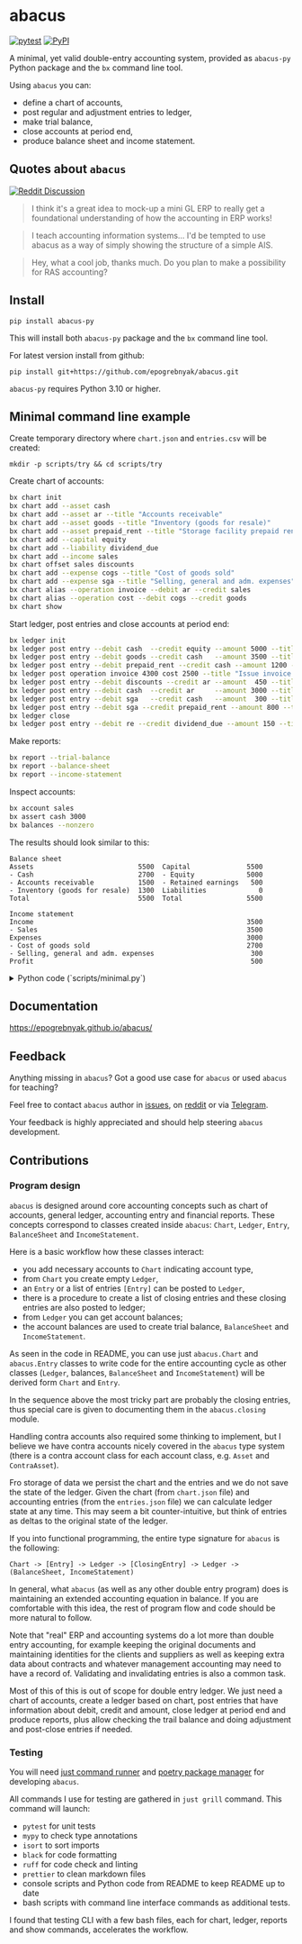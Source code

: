 # abacus

[![pytest](https://github.com/epogrebnyak/abacus/actions/workflows/.pytest.yml/badge.svg)](https://github.com/epogrebnyak/abacus/actions/workflows/.pytest.yml)
[![PyPI](https://img.shields.io/pypi/v/abacus-py?color=blue)](https://pypi.org/project/abacus-py/)

A minimal, yet valid double-entry accounting system, provided as `abacus-py` Python package and the `bx` command line tool.

Using `abacus` you can:

- define a chart of accounts,
- post regular and adjustment entries to ledger,
- make trial balance,
- close accounts at period end,
- produce balance sheet and income statement.

## Quotes about `abacus`

[![Reddit Discussion](https://img.shields.io/badge/Reddit-%23FF4500.svg?style=for-the-badge&logo=Reddit&logoColor=white)](https://www.reddit.com/r/Accounting/comments/136rrit/wrote_an_accounting_demo_in_python/)

> I think it's a great idea to mock-up a mini GL ERP to really get a foundational understanding of how the accounting in ERP works!

> I teach accounting information systems... I'd be tempted to use abacus as a way of simply showing the structure of a simple AIS.

> Hey, what a cool job, thanks much. Do you plan to make a possibility for RAS accounting?

## Install

```
pip install abacus-py
```

This will install both `abacus-py` package and the `bx` command line tool.

For latest version install from github:

```
pip install git+https://github.com/epogrebnyak/abacus.git
```

`abacus-py` requires Python 3.10 or higher.

## Minimal command line example

Сreate temporary directory where `chart.json` and `entries.csv` will be created:

```
mkdir -p scripts/try && cd scripts/try
```

Create chart of accounts:

```bash
bx chart init
bx chart add --asset cash
bx chart add --asset ar --title "Accounts receivable"
bx chart add --asset goods --title "Inventory (goods for resale)"
bx chart add --asset prepaid_rent --title "Storage facility prepaid rent"
bx chart add --capital equity
bx chart add --liability dividend_due
bx chart add --income sales
bx chart offset sales discounts
bx chart add --expense cogs --title "Cost of goods sold"
bx chart add --expense sga --title "Selling, general and adm. expenses"
bx chart alias --operation invoice --debit ar --credit sales
bx chart alias --operation cost --debit cogs --credit goods
bx chart show
```

Start ledger, post entries and close accounts at period end:

```bash
bx ledger init
bx ledger post entry --debit cash  --credit equity --amount 5000 --title "Initial investment"
bx ledger post entry --debit goods --credit cash   --amount 3500 --title "Acquire goods for cash"
bx ledger post entry --debit prepaid_rent --credit cash --amount 1200 --title "Prepay rent"
bx ledger post operation invoice 4300 cost 2500 --title "Issue invoice and register sales"
bx ledger post entry --debit discounts --credit ar --amount  450 --title "Provide discount"
bx ledger post entry --debit cash  --credit ar     --amount 3000 --title "Accept payment"
bx ledger post entry --debit sga   --credit cash   --amount  300 --title "Reimburse sales team"
bx ledger post entry --debit sga --credit prepaid_rent --amount 800 --title "Expense 8 months of rent" --adjust
bx ledger close
bx ledger post entry --debit re --credit dividend_due --amount 150 --title "Accrue dividend" --after-close
```

Make reports:

```bash
bx report --trial-balance
bx report --balance-sheet
bx report --income-statement
```

Inspect accounts:

```bash
bx account sales
bx assert cash 3000
bx balances --nonzero
```

The results should look similar to this:

```
Balance sheet
Assets                          5500  Capital              5500
- Cash                          2700  - Equity             5000
- Accounts receivable           1500  - Retained earnings   500
- Inventory (goods for resale)  1300  Liabilities             0
Total                           5500  Total                5500

Income statement
Income                                                     3500
- Sales                                                    3500
Expenses                                                   3000
- Cost of goods sold                                       2700
- Selling, general and adm. expenses                        300
Profit                                                      500
```

<details>
    <summary>Python code (`scripts/minimal.py`)
    </summary>

```python
from abacus import Chart, Entry, BalanceSheet, IncomeStatement

chart = (
    Chart(
        assets=["cash", "ar", "goods"],
        expenses=["cogs", "sga"],
        equity=["equity", "re"],
        income=["sales"],
    )
    .offset("sales", "discounts")
    .set_name("cogs", "Cost of goods sold")
    .set_name("sga", "Selling, general and adm.expenses")
    .set_name("goods", "Inventory (goods for sale)")
    .set_name("ar", "Accounts receivable")
)

ledger = (
    chart.ledger()
    .post(Entry(debit="cash", credit="equity", amount=1000))
    .post(Entry(debit="goods", credit="cash", amount=800))
    .post(Entry(debit="ar", credit="sales", amount=465))
    .post(Entry(debit="discounts", credit="ar", amount=65))
    .post(Entry(debit="cogs", credit="goods", amount=200))
    .post(Entry(debit="sga", credit="cash", amount=100))
    .post(Entry(debit="cash", credit="ar", amount=360))
)

income_statement = ledger.income_statement(chart)
income_statement.print(chart.names)
income_statement.print_rich(chart.names)
assert income_statement == IncomeStatement(
    income={"sales": 400}, expenses={"cogs": 200, "sga": 100}
)

ledger.close(chart)
balance_sheet = ledger.balance_sheet(chart)
balance_sheet.print(chart.names)
balance_sheet.print_rich(chart.names)
assert balance_sheet == BalanceSheet(
    assets={"cash": 460, "ar": 40, "goods": 600},
    capital={"equity": 1000, "re": 100},
    liabilities={},
)

# Create end of period balances
end_balances = ledger.nonzero_balances()
print(end_balances)
next_book = chart.ledger(starting_balances=end_balances)
```

</details>

## Documentation

<https://epogrebnyak.github.io/abacus/>

## Feedback

Anything missing in `abacus`?
Got a good use case for `abacus` or used `abacus` for teaching?

Feel free to contact `abacus` author
in [issues](https://github.com/epogrebnyak/abacus/issues),
on [reddit](https://www.reddit.com/user/iamevpo)
or via [Telegram](https://t.me/epoepo).

Your feedback is highly appreciated and should help steering `abacus` development.

## Contributions

### Program design

`abacus` is designed around core accounting concepts such as
chart of accounts, general ledger, accounting entry and financial reports.
These concepts correspond to classes created inside `abacus`:
`Chart`, `Ledger`, `Entry`, `BalanceSheet` and `IncomeStatement`.

Here is a basic workflow how these classes interact:

- you add necessary accounts to `Chart` indicating account type,
- from `Chart` you create empty `Ledger`,
- an `Entry` or a list of entries `[Entry]` can be posted to `Ledger`,
- there is a procedure to create a list of closing entries and these
  closing entries are also posted to ledger;
- from `Ledger` you can get account balances;
- the account balances are used to create trial balance, `BalanceSheet` and
  `IncomeStatement`.

As seen in the code in README, you can use just `abacus.Chart` and `abacus.Entry`
classes to write code for the entire accounting cycle as other classes
(`Ledger`, balances, `BalanceSheet` and `IncomeStatement`) will be derived form
`Chart` and `Entry`.

In the sequence above the most tricky part are probably the closing entries,
thus special care is given to documenting them in the `abacus.closing` module.

Handling contra accounts also required some thinking to implement, but
I believe we have contra accounts nicely covered in the `abacus`
type system (there is a contra account class for each account class,
e.g. `Asset` and `ContraAsset`).

Fro storage of data we persist the chart and the entries and we do not save the
state of the ledger. Given the chart (from `chart.json` file) and
accounting entries (from the `entries.json` file) we can calculate
ledger state at any time. This may seem a bit counter-intuitive, but think
of entries as deltas to the original state of the ledger.

If you into functional programming, the entire type signature for
`abacus` is the following:

```
Chart -> [Entry] -> Ledger -> [ClosingEntry] -> Ledger -> (BalanceSheet, IncomeStatement)
```

In general, what `abacus` (as well as any other double entry program) does is
maintaining an extended accounting equation in balance.
If you are comfortable with this idea, the rest of program flow and code
should be more natural to follow.

Note that "real" ERP and accounting systems do a lot more than double entry accounting,
for example keeping the original documents and maintaining identities for the
clients and suppliers as well as keeping extra data about contracts and
whatever management accounting may need to have a record of. Validating
and invalidating entries is also a common task.

Most of this of this is out of scope for double entry ledger.
We just need a chart of accounts, create a ledger based on chart,
post entries that have information about debit, credit and amount,
close ledger at period end and produce reports, plus allow checking
the trail balance and doing adjustment and post-close entries if needed.

### Testing

You will need [just command runner](https://github.com/casey/just)
and [poetry package manager](https://python-poetry.org/) for developing
`abacus`.

All commands I use for testing are gathered in `just grill` command.
This command will launch:

- `pytest` for unit tests
- `mypy` to check type annotations
- `isort` to sort imports
- `black` for code formatting
- `ruff` for code check and linting
- `prettier` to clean markdown files
- console scripts and Python code from README to keep README up to date
- bash scripts with command line interface commands as additional tests.

I found that testing CLI with a few bash files, each for chart, ledger, reports and
show commands, accelerates the workflow.
